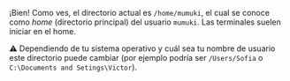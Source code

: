 ¡Bien! Como ves, el directorio actual es `/home/mumuki`, el cual se conoce como _home_ (directorio principal) del usuario `mumuki`. Las terminales suelen iniciar en el home. 

:warning: Dependiendo de tu sistema operativo y cuál sea tu nombre de usuario este directorio puede cambiar (por ejemplo podría ser `/Users/Sofia` o `C:\Documents and Setings\Victor`). 